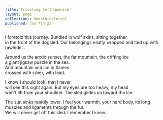 ```yaml
---
title: Traveling Lefthandwise
layout: page
collections: doorintheforest
published: Jan 7th 23
---
```

I foretold this journey.
Bundled in wolf skins, sitting together \
in the front of the dogsled.
Our belongings neatly wrapped
and tied up with rawhide. .

Around us the arctic sunset,
the far mountain, the drifting ice \
a giant jigsaw puzzle in the sea. \
And mountain and ice in flames \
crossed with silver, with lead.

I know I should look, that I never \
will see this sight again.
But my eyes are too heavy, my head \
won't lift from your shoulder.
The sled glides on toward the ice.

The sun sinks rapidly lower.
I feel your warmth, your hard body,
its long muscles and ligaments through the fur. \
We will never get off this sled.
I remember I knew.